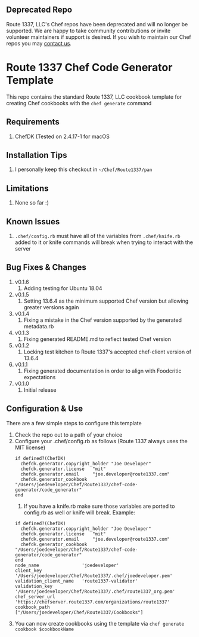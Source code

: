 Deprecated Repo
------------
Route 1337, LLC's Chef repos have been deprecated and will no longer be supported. We are happy to take community contributions or invite volunteer maintainers if support is desired. If you wish to maintain our Chef repos you may [contact us](https://www.route1337.com/contact-us/).

Route 1337 Chef Code Generator Template
==============
This repo contains the standard Route 1337, LLC cookbook template for creating Chef cookbooks with the `chef generate` command

Requirements
------------
1. ChefDK (Tested on 2.4.17-1 for macOS

Installation Tips
------------

1. I personally keep this checkout in `~/Chef/Route1337/pan`

Limitations
------------
1. None so far :)

Known Issues
------------
1. `.chef/config.rb` must have all of the variables from `.chef/knife.rb` added to it or knife commands will break when trying to interact with the server

Bug Fixes & Changes
------------

1. v0.1.6
    1. Adding testing for Ubuntu 18.04
2. v0.1.5
    1. Setting 13.6.4 as the minimum supported Chef version but allowing greater versions again
3. v0.1.4
    1. Fixing a mistake in the Chef version supported by the generated metadata.rb
4. v0.1.3
    1. Fixing generated README.md to reflect tested Chef version
5. v0.1.2
    1. Locking test kitchen to Route 1337's accepted chef-client version of 13.6.4
6. v0.1.1
    1. Fixing generated documentation in order to align with Foodcritic expectations
7. v0.1.0
    1. Initial release

Configuration & Use
------------
There are a few simple steps to configure this template

1. Check the repo out to a path of your choice
2. Configure your .chef/config.rb as follows (Route 1337 always uses the MIT license)
    ```
    if defined?(ChefDK)
      chefdk.generator.copyright_holder "Joe Developer"
      chefdk.generator.license   "mit"
      chefdk.generator.email     "joe.developer@route1337.com"
      chefdk.generator_cookbook  "/Users/joedeveloper/Chef/Route1337/chef-code-generator/code_generator"
    end
    ```
    1. If you have a knife.rb make sure those variables are ported to config.rb as well or knife will break. Example:
    ```
    if defined?(ChefDK)
      chefdk.generator.copyright_holder "Joe Developer"
      chefdk.generator.license   "mit"
      chefdk.generator.email     "joe.developer@route1337.com"
      chefdk.generator_cookbook  "/Users/joedeveloper/Chef/Route1337/chef-code-generator/code_generator"
    end
    node_name                'joedeveloper'
    client_key               '/Users/joedeveloper/Chef/Route1337/.chef/joedeveloper.pem'
    validation_client_name   'route1337-validator'
    validation_key           '/Users/joedeveloper/Chef/Route1337/.chef/route1337_org.pem'
    chef_server_url          'https://chefserver.route1337.com/organizations/route1337'
    cookbook_path            ["/Users/joedeveloper/Chef/Route1337/Cookbooks"]
    ```
3. You can now create cookbooks using the template via `chef generate cookbook $cookbookName`
